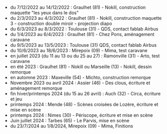 - du 7/12/2022 au 14/12/2022 : Graulhet (81) - Nokill, construction maquette "les yeux dans le dos"
- du 2/3/2023 au 4/3/2022 : Graulhet (81) - Nokill, construction maquette 3 - construction double miroir - projection diapo
- du 6/3/2023 au 8/3/2022 : Toulouse (31) - QDS, contact fablab Airbus
- du 1/4/2023 au 6/4/2023 : Graulhet (81) - Chez Pons, aménagement caravane
- du 9/5/2023 au 13/5/2023 : Toulouse (31) QDS, contact fablab Airbus
- du 10/6/2023 au 18/6/2023 : Mirepoix (09) - Mima, test caravane
- en juillet 2023 (du 11 au 13 ou du 25 au 27) : Ramonville (31) - Arto, test caravane
- en été 2023 : Graulhet (81) - Nokill ou Marseille (13) - Nokill, dessin remorque 
- en automne 2023 : Maxeville (54) - Michto, construction remorque
- Novembre 2023 ou avril 2024 : Assier (46) - Des clous, écriture et aménagement remorque
- fin hiver/printemps 2024 (du 15 au 26 avril) : Auch (32) - Circa, écriture et jeu
- printemps 2024 : Mende (48) - Scènes croisées de Lozère, écriture et mise en scène
- printemps 2024 : Nimes (30) - Périscope, écriture et mise en scène
- Juin juillet 2024 : Tarbes (65) - Le Parvis, mise en scène
- du 23/7/2024 au 1/8/2024, Mirepoix (09) - Mima, Finitions
